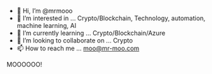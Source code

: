 - 👋 Hi, I’m @mrmooo
- 👀 I’m interested in ... Crypto/Blockchain, Technology, automation, machine learning, AI
- 🌱 I’m currently learning ... Crypto/Blockchain/Azure
- 💞️ I’m looking to collaborate on ... Crypto
- 📫 How to reach me ... moo@mr-moo.com

MOOOOOO!
